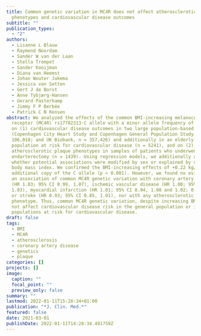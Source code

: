 ```yaml
---
title: Common genetic variation in MC4R does not affect atherosclerotic plaque
  phenotypes and cardiovascular disease outcomes
subtitle: ""
publication_types:
  - "2"
authors:
  - Lisanne L Blauw
  - Raymond Noordam
  - Sander W van der Laan
  - Stella Trompet
  - Sander Kooijman
  - Diana van Heemst
  - Johan Wouter Jukema
  - Jessica van Setten
  - Gert J de Borst
  - Anne Tybjærg-Hansen
  - Gerard Pasterkamp
  - Jimmy F P Berbée
  - Patrick C N Rensen
abstract: We analyzed the effects of the common BMI-increasing melanocortin 4
  receptor (MC4R) rs17782313-C allele with a minor allele frequency of 0.22-0.25
  on (1) cardiovascular disease outcomes in two large population-based cohorts
  (Copenhagen City Heart Study and Copenhagen General Population Study, n =
  106,018; and UK Biobank, n = 357,426) and additionally in an elderly
  population at risk for cardiovascular disease (n = 5241), and on (2)
  atherosclerotic plaque phenotypes in samples of patients who underwent
  endarterectomy (n = 1439). Using regression models, we additionally analyzed
  whether potential associations were modified by sex or explained by changes in
  body mass index. We confirmed the BMI-increasing effects of +0.22 kg/m2 per
  additional copy of the C allele (p < 0.001). However, we found no evidence for
  an association of common MC4R genetic variation with coronary artery disease
  (HR 1.03; 95% CI 0.99, 1.07), ischemic vascular disease (HR 1.00; 95% CI 0.98,
  1.03), myocardial infarction (HR 1.01; 95% CI 0.94, 1.08 and 1.02; 0.98, 1.07)
  or stroke (HR 0.93; 95% CI 0.85, 1.01), nor with any atherosclerotic plaque
  phenotype. Thus, common MC4R genetic variation, despite increasing BMI, does
  not affect cardiovascular disease risk in the general population or in
  populations at risk for cardiovascular disease.
draft: false
tags:
  - BMI
  - MC4R
  - atherosclerosis
  - coronary artery disease
  - genetics
  - plaque
categories: []
projects: []
image:
  caption: ""
  focal_point: ""
  preview_only: false
summary: ""
lastmod: 2022-01-11T15:28:34+01:00
publication: "*J. Clin. Med.*"
featured: false
date: 2021-03-01
publishDate: 2022-01-11T14:28:34.491759Z
---
```

